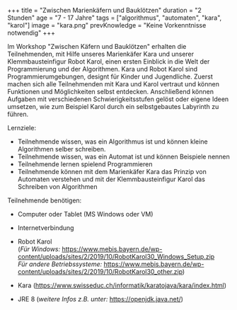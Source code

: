 +++
title = "Zwischen Marienkäfern und Bauklötzen"
duration = "2 Stunden"
age = "7 - 17 Jahre"
tags = ["algorithmus", "automaten", "kara", "karol"]
image = "kara.png"
prevKnowledge = "Keine Vorkenntnisse notwendig"
+++

Im Workshop "Zwischen Käfern und Bauklötzen" erhalten die Teilnehmenden, mit Hilfe unseres Marienkäfer Kara und unserer Klemmbausteinfigur Robot Karol, einen ersten Einblick in die Welt der Programmierung und der Algorithmen. Kara und Robot Karol sind Programmierumgebungen, designt für Kinder und Jugendliche. Zuerst machen sich alle Teilnehmenden mit Kara und Karol vertraut und können Funktionen und Möglichkeiten selbst entdecken. Anschließend können Aufgaben mit verschiedenen Schwierigkeitsstufen gelöst oder eigene Ideen umsetzen, wie zum Beispiel Karol durch ein selbstgebautes Labyrinth zu führen.

Lernziele:
* Teilnehmende wissen, was ein Algorithmus ist und können kleine Algorithmen selber schreiben.
* Teilnehmende wissen, was ein Automat ist und können Beispiele nennen
* Teilnehmende lernen spielend Programmieren
* Teilnehmende können mit dem Marienkäfer Kara das Prinzip von Automaten verstehen und mit der Klemmbausteinfigur Karol das Schreiben von Algorithmen

Teilnehmende benötigen:
* Computer oder Tablet (MS Windows oder VM)

* Internetverbindung

* Robot Karol \
(*Für Windows:* https://www.mebis.bayern.de/wp-content/uploads/sites/2/2019/10/RobotKarol30_Windows_Setup.zip \
*Für andere Betriebssysteme:* https://www.mebis.bayern.de/wp-content/uploads/sites/2/2019/10/RobotKarol30_other.zip)

* Kara (https://www.swisseduc.ch/informatik/karatojava/kara/index.html)

* JRE 8 (*weitere Infos z.B. unter:* https://openjdk.java.net/)
